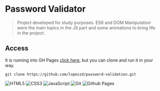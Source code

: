 # Password Validator

> Project developed for study purposes. ES6 and DOM Manipulation were the main topics in the JS part and some animations to bring life in the project.

## Access

It is running into GH Pages [click here](https://lopezzd.github.io/password-validation/), but you can clone and run it in your way.

```git
git clone https://github.com/lopezzd/password-validation.git
```

![HTML5](https://img.shields.io/badge/html5-%23E34F26.svg?style=for-the-badge&logo=html5&logoColor=white)
![CSS3](https://img.shields.io/badge/css3-%231572B6.svg?style=for-the-badge&logo=css3&logoColor=white)
![JavaScript](https://img.shields.io/badge/javascript-%23323330.svg?style=for-the-badge&logo=javascript&logoColor=%23F7DF1E)
![Git](https://img.shields.io/badge/git-%23F05033.svg?style=for-the-badge&logo=git&logoColor=white)
![Github Pages](https://img.shields.io/badge/github%20pages-121013?style=for-the-badge&logo=github&logoColor=white)